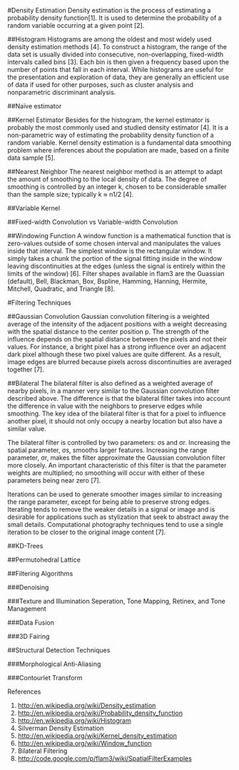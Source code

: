 #Density Estimation
Density estimation is the process of estimating a probability density function[1].  It is used to determine the probability of a random variable occurring at a given point [2].

##Histogram
Histograms are among the oldest and most widely used density estimation methods [4].  To construct a histogram, the range of the data set is usually divided into consecutive, non-overlapping, fixed-width intervals called bins [3].  Each bin is then given a frequency based upon the number of points that fall in each interval.  While histograms are useful for the presentation and exploration of data, they are generally an efficient use of data if used for other purposes, such as cluster analysis and nonparametric discriminant analysis.

##Naïve estimator

##Kernel Estimator
Besides for the histogram, the kernel estimator is probably the most commonly used and studied density estimator [4].  It is a non-parametric way of estimating the probability density function of a random variable.  Kernel density estimation is a fundamental data smoothing problem where inferences about the population are made, based on a finite data sample [5].

##Nearest Neighbor
The nearest neighbor method is an attempt to adapt the amount of smoothing to the local density of data.  The degree of smoothing is controlled by an integer k, chosen to be considerable smaller than the sample size; typically k ≈ n1/2  [4].

##Variable Kernel

##Fixed-width Convolution vs Variable-width Convolution

##Windowing Function
A window function is a mathematical function that is zero-values outside of some chosen interval and manipulates the values inside that interval.  The simplest window is the rectangular window.  It simply takes a chunk the portion of the signal fitting inside in the window leaving discontinuities at the edges (unless the signal is entirely within the limits of the window) [6].  Filter shapes available in flam3 are the Guassian (default), Bell, Blackman, Box, Bspline, Hamming, Hanning, Hermite, Mitchell, Quadratic, and Triangle [8].


#Filtering Techniques

##Gaussian Convolution
Gaussian convolution filtering is a weighted average of the intensity of the adjacent positions with a weight decreasing with the spatial distance to the center position p.  The strength of the influence depends on the spatial distance between the pixels and not their values.  For instance, a bright pixel has a strong influence over an adjacent dark pixel although these two pixel values are quite different.  As a result, image edges are blurred because pixels across discontinuities are averaged together [7].

##Bilateral
The bilateral filter is also defined as a weighted average of nearby pixels, in a manner very similar to the Gaussian convolution filter described above.  The difference is that the bilateral filter takes into account the difference in value with the neighbors to preserve edges while smoothing.  The key idea of the bilateral filter is that for a pixel to influence another pixel, it should not only occupy a nearby location but also have a similar value.

The bilateral filter is controlled by two parameters: σs and σr.  Increasing the spatial parameter,  σs, smooths larger features.  Increasing the range parameter,  σr, makes the filter approximate the Gaussian convolution filter more closely.  An important characteristic of this filter is that the parameter weights are multiplied; no smoothing will occur with either of these parameters being near zero [7].

Iterations can be used to generate smoother images similar to increasing the range parameter, except for being able to preserve strong edges.  Iterating tends to remove the weaker details in a signal or image and is desirable for applications such as stylization that seek to abstract away the small details.  Computational photography techniques tend to use a single iteration to be closer to the original image content [7].

##KD-Trees

##Permutohedral Lattice

##Filtering Algorithms

###Denoising

###Texture and Illumination Seperation, Tone Mapping, Retinex, and Tone Management

###Data Fusion

###3D Fairing

##Structural Detection Techniques

###Morphological Anti-Aliasing

###Contourlet Transform

References

1. http://en.wikipedia.org/wiki/Density_estimation
2. http://en.wikipedia.org/wiki/Probability_density_function
3. http://en.wikipedia.org/wiki/Histogram
4. Silverman Density Estimation
5. http://en.wikipedia.org/wiki/Kernel_density_estimation
6. http://en.wikipedia.org/wiki/Window_function
7. Bilateral Filtering
8. http://code.google.com/p/flam3/wiki/SpatialFilterExamples
